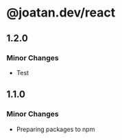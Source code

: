 # @joatan.dev/react

## 1.2.0

### Minor Changes

- Test

## 1.1.0

### Minor Changes

- Preparing packages to npm
